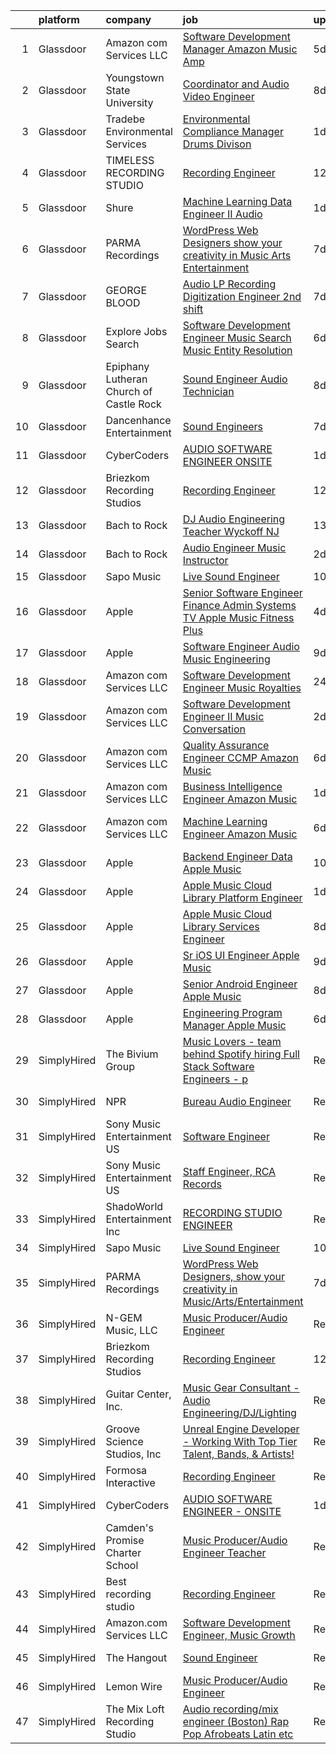 

|    | platform    | company                                 | job                                                                                                                                                                                                                                                                                                                                                                                                                                                                                                                                                                                                                                                                                                                                                                                                                                                                                                                                                                                                                                                                                                                                                                                                                                                                                                                                                                                                                                                     | update_time   | location                 |
|---:|:------------|:----------------------------------------|:--------------------------------------------------------------------------------------------------------------------------------------------------------------------------------------------------------------------------------------------------------------------------------------------------------------------------------------------------------------------------------------------------------------------------------------------------------------------------------------------------------------------------------------------------------------------------------------------------------------------------------------------------------------------------------------------------------------------------------------------------------------------------------------------------------------------------------------------------------------------------------------------------------------------------------------------------------------------------------------------------------------------------------------------------------------------------------------------------------------------------------------------------------------------------------------------------------------------------------------------------------------------------------------------------------------------------------------------------------------------------------------------------------------------------------------------------------|:--------------|:-------------------------|
|  1 | Glassdoor   | Amazon com Services LLC                 | [Software Development Manager  Amazon Music  Amp](https://www.glassdoor.com/partner/jobListing.htm?pos=126&ao=1136043&s=58&guid=00000181b88dbd408da9e8553791b892&src=GD_JOB_AD&t=SR&vt=w&cs=1_dc31cdef&cb=1656658706226&jobListingId=1007962989279&jrtk=3-0-1g6s8rfg9ii1v801-1g6s8rfgpia1o800-8510945300080166-)                                                                                                                                                                                                                                                                                                                                                                                                                                                                                                                                                                                                                                                                                                                                                                                                                                                                                                                                                                                                                                                                                                                                        | 5d            | Atlanta, GA              |
|  2 | Glassdoor   | Youngstown State University             | [Coordinator and Audio Video Engineer](https://www.glassdoor.com/partner/jobListing.htm?pos=123&ao=1136043&s=58&guid=00000181b88dbd408da9e8553791b892&src=GD_JOB_AD&t=SR&vt=w&cs=1_c8ea4e5d&cb=1656658706225&jobListingId=1007957029518&jrtk=3-0-1g6s8rfg9ii1v801-1g6s8rfgpia1o800-4bff3de46b611e70-)                                                                                                                                                                                                                                                                                                                                                                                                                                                                                                                                                                                                                                                                                                                                                                                                                                                                                                                                                                                                                                                                                                                                                   | 8d            | Youngstown, OH           |
|  3 | Glassdoor   | Tradebe Environmental Services          | [Environmental Compliance Manager   Drums Divison](https://www.glassdoor.com/partner/jobListing.htm?pos=127&ao=1136043&s=58&guid=00000181b88dbd408da9e8553791b892&src=GD_JOB_AD&t=SR&vt=w&ea=1&cs=1_502fa6d3&cb=1656658706226&jobListingId=1007970880554&jrtk=3-0-1g6s8rfg9ii1v801-1g6s8rfgpia1o800-cf13d70524adebc5-)                                                                                                                                                                                                                                                                                                                                                                                                                                                                                                                                                                                                                                                                                                                                                                                                                                                                                                                                                                                                                                                                                                                                  | 1d            | Millington, TN           |
|  4 | Glassdoor   | TIMELESS RECORDING STUDIO               | [Recording Engineer](https://www.glassdoor.com/partner/jobListing.htm?pos=117&ao=1136043&s=58&guid=00000181b88dbd408da9e8553791b892&src=GD_JOB_AD&t=SR&vt=w&ea=1&cs=1_9634a1e0&cb=1656658706225&jobListingId=1007949019689&jrtk=3-0-1g6s8rfg9ii1v801-1g6s8rfgpia1o800-52673f44efd9a9a5-)                                                                                                                                                                                                                                                                                                                                                                                                                                                                                                                                                                                                                                                                                                                                                                                                                                                                                                                                                                                                                                                                                                                                                                | 12d           | Cincinnati, OH           |
|  5 | Glassdoor   | Shure                                   | [Machine Learning Data Engineer II  Audio ](https://www.glassdoor.com/partner/jobListing.htm?pos=119&ao=1136043&s=58&guid=00000181b88dbd408da9e8553791b892&src=GD_JOB_AD&t=SR&vt=w&cs=1_b9b5a2ca&cb=1656658706225&jobListingId=1007971074899&jrtk=3-0-1g6s8rfg9ii1v801-1g6s8rfgpia1o800-275af2a80abb2847-)                                                                                                                                                                                                                                                                                                                                                                                                                                                                                                                                                                                                                                                                                                                                                                                                                                                                                                                                                                                                                                                                                                                                              | 1d            | Niles, IL                |
|  6 | Glassdoor   | PARMA Recordings                        | [WordPress Web Designers  show your creativity in Music Arts Entertainment](https://www.glassdoor.com/partner/jobListing.htm?pos=108&ao=1110586&s=58&guid=00000181b88dbd408da9e8553791b892&src=GD_JOB_AD&t=SR&vt=w&ea=1&cs=1_b1ff37a6&cb=1656658706224&jobListingId=1007960095074&cpc=9908D8D4413DBB8A&jrtk=3-0-1g6s8rfg9ii1v801-1g6s8rfgpia1o800-a51dcf66eccc53eb--6NYlbfkN0BMd6i3W3qmAtDke4ZitYLMBEMpVvOQU_aO9JUqgRRkgwDvgaVV8jWDDkXv0s9VdhdFtp8vgpc7Xd14geBqCVRfeb-Zk2gFUWrnzfN3CO7_Kshg7e9lFPeLlS31PbWmaUmDuWqBwBaZIqP5E8OfSbZVpgw5zRAc4LpRHBRqxyh3tAhzUrHfLFIfhkH6S2Qey-azVZTHRT_yqKG_hhay6akTLizaLrR9W-5BihRr8OXTX3585bssOHYWgygWpmgaOEguvTh2OJQhXreh6_FCqO677yn0rnf21zumVRVNacGPz-Nc37hBkEbXUnCTET_dJFGQld7_IPw4mt4amCeJIrbu_BXDqoD7SXzcbwlGpV25qcGza9hFneDT9HlQef3uYcPEyr7IKrJHhXn8oTqSDg0dTE9ZJpkAihrpbNckFQv93roUiLMVVlLNUZyYbJx5-Ub1lkZboBapnloCkVhnIM0fj430PL38i3TdNXF0Czzx9wICBPWMcqqAh1T-Mc5C3j9e88_W-8NdKL0q8NTC0tsTPLfCafzbGoAiNyBvQ8IS_KAytOjeIiT4)                                                                                                                                                                                                                                                                                                                                                                                                                                                                                    | 7d            | Remote                   |
|  7 | Glassdoor   | GEORGE BLOOD                            | [Audio LP Recording Digitization Engineer  2nd shift](https://www.glassdoor.com/partner/jobListing.htm?pos=121&ao=1136043&s=58&guid=00000181b88dbd408da9e8553791b892&src=GD_JOB_AD&t=SR&vt=w&cs=1_5971566f&cb=1656658706225&jobListingId=1007959721059&jrtk=3-0-1g6s8rfg9ii1v801-1g6s8rfgpia1o800-94ce0a851b55452b-)                                                                                                                                                                                                                                                                                                                                                                                                                                                                                                                                                                                                                                                                                                                                                                                                                                                                                                                                                                                                                                                                                                                                    | 7d            | Fort Washington, PA      |
|  8 | Glassdoor   | Explore Jobs Search                     | [Software Development Engineer   Music Search  Music Entity Resolution](https://www.glassdoor.com/partner/jobListing.htm?pos=116&ao=1136043&s=58&guid=00000181b88dbd408da9e8553791b892&src=GD_JOB_AD&t=SR&vt=w&cs=1_61e1b13f&cb=1656658706225&jobListingId=1007961461664&jrtk=3-0-1g6s8rfg9ii1v801-1g6s8rfgpia1o800-4cab3878edebe805-)                                                                                                                                                                                                                                                                                                                                                                                                                                                                                                                                                                                                                                                                                                                                                                                                                                                                                                                                                                                                                                                                                                                  | 6d            | San Francisco, CA        |
|  9 | Glassdoor   | Epiphany Lutheran Church of Castle Rock | [Sound Engineer  Audio Technician ](https://www.glassdoor.com/partner/jobListing.htm?pos=122&ao=1136043&s=58&guid=00000181b88dbd408da9e8553791b892&src=GD_JOB_AD&t=SR&vt=w&ea=1&cs=1_c195e57d&cb=1656658706225&jobListingId=1007956823232&jrtk=3-0-1g6s8rfg9ii1v801-1g6s8rfgpia1o800-3de154c4f66dd65c-)                                                                                                                                                                                                                                                                                                                                                                                                                                                                                                                                                                                                                                                                                                                                                                                                                                                                                                                                                                                                                                                                                                                                                 | 8d            | Castle Rock, CO          |
| 10 | Glassdoor   | Dancenhance Entertainment               | [Sound Engineers](https://www.glassdoor.com/partner/jobListing.htm?pos=124&ao=1136043&s=58&guid=00000181b88dbd408da9e8553791b892&src=GD_JOB_AD&t=SR&vt=w&cs=1_9626bd75&cb=1656658706226&jobListingId=1007959494251&jrtk=3-0-1g6s8rfg9ii1v801-1g6s8rfgpia1o800-d0f3d38b7fd0f498-)                                                                                                                                                                                                                                                                                                                                                                                                                                                                                                                                                                                                                                                                                                                                                                                                                                                                                                                                                                                                                                                                                                                                                                        | 7d            | Oklahoma                 |
| 11 | Glassdoor   | CyberCoders                             | [AUDIO SOFTWARE ENGINEER   ONSITE](https://www.glassdoor.com/partner/jobListing.htm?pos=109&ao=1110586&s=58&guid=00000181b88dbd408da9e8553791b892&src=GD_JOB_AD&t=SR&vt=w&ea=1&cs=1_923baf0f&cb=1656658706224&jobListingId=1007971116105&cpc=2CAED5C921A5F994&jrtk=3-0-1g6s8rfg9ii1v801-1g6s8rfgpia1o800-7de74258abef3f4f--6NYlbfkN0CpFJQzrgRR8WqXWK1qKKEqALWJw739KlKqr2H-MSI4eoBlI4EFrmor2FYZMP3muM22GLzNsMmROHlFnW462upHBo16MwKCrZUPY5sbUmJVvFgZlZOB6K4TTBzV2oLj440xyaVcRxuZVT_JFALo6hknkCb_DgauWlCsisZ6WgS4VPUdUOmzlgbvmlrp2_jI4inak0xJlhFmjLZZ9aHVTLMUBpDhoFUfP4haXOmJQgNPGWwtIa2sOetk1l7EIcfghfSPXwd2jX5uL-419LnSVTvFoe07z3wZUdEoiUUMsj6OK9nAe0qQRvlyuQmQnjq8-3_R0TCFronHglgmdPX8U7za_o4goEwl9sR810zjgVeBsWTh4ZVyO7wE4lDWsiYdWbzmBzjtgUsH3GIOGXwaNPDAChziU_gjpgDWmTxkavcjsWPpRdleSUhgoOG63HbQuASyHoHSpN-ellGkXGWHNyPHDZ11lZkEO7Rb64ro6MKyyf0cpmV1okMO1AzkNWG2bmw20s1a6ZTz5JAzQ8omEM_NntrDHTuxuxguYXQnL52uP3U9fG67jh_zinPh9xn_4ceUkVIWdtjDnvJ_bJp3Jr9Hk3GIUP9XM4qmXMhmQnB1e9Xonas3TkzXkVC3_mL_PGUqFc9W9nsqTbzs46xJ5GY4kxtXcT9ZsqHO8bGgifcZ-e8Ruor225dWe_MXAmIh5VxurzKlOcZ8sLn2tZXhoMKZSxjSDSBEidG73nOP0zZFin--C6aqR5kyVLsqwtjYYOVzLklIlUbDjOCM5h31gX-CNEKxuUDN1VaiQgoVr5ytLJmekOnHySDDqjx12hIQoYdqcFekAVia8Bmlk3Xis6G6sJYDRlYoEehtEeze5Y9IKMeDQvs24kRKAQx1ScRNtQE6CT5GHHaGsgFKrPCiTLS4KxaGISfT-1jXiye3gVVr88VXFGQvuWF9fzZnsSfOGKipuTell2C4raIp0W9n073D)                                                                                             | 1d            | San Jose, CA             |
| 12 | Glassdoor   | Briezkom Recording Studios              | [Recording Engineer](https://www.glassdoor.com/partner/jobListing.htm?pos=113&ao=1136043&s=58&guid=00000181b88dbd408da9e8553791b892&src=GD_JOB_AD&t=SR&vt=w&ea=1&cs=1_5bdb5bd4&cb=1656658706225&jobListingId=1007949003348&jrtk=3-0-1g6s8rfg9ii1v801-1g6s8rfgpia1o800-642744c452f28506-)                                                                                                                                                                                                                                                                                                                                                                                                                                                                                                                                                                                                                                                                                                                                                                                                                                                                                                                                                                                                                                                                                                                                                                | 12d           | Alhambra, CA             |
| 13 | Glassdoor   | Bach to Rock                            | [DJ   Audio Engineering Teacher  Wyckoff NJ](https://www.glassdoor.com/partner/jobListing.htm?pos=128&ao=1136043&s=58&guid=00000181b88dbd408da9e8553791b892&src=GD_JOB_AD&t=SR&vt=w&ea=1&cs=1_aa5be21b&cb=1656658706226&jobListingId=1007948229416&jrtk=3-0-1g6s8rfg9ii1v801-1g6s8rfgpia1o800-5b96d0b79c3ff47f-)                                                                                                                                                                                                                                                                                                                                                                                                                                                                                                                                                                                                                                                                                                                                                                                                                                                                                                                                                                                                                                                                                                                                        | 13d           | Wyckoff, NJ              |
| 14 | Glassdoor   | Bach to Rock                            | [Audio Engineer Music Instructor](https://www.glassdoor.com/partner/jobListing.htm?pos=125&ao=1136043&s=58&guid=00000181b88dbd408da9e8553791b892&src=GD_JOB_AD&t=SR&vt=w&ea=1&cs=1_73aaf794&cb=1656658706226&jobListingId=1007969570297&jrtk=3-0-1g6s8rfg9ii1v801-1g6s8rfgpia1o800-cbe3092fae1a7e08-)                                                                                                                                                                                                                                                                                                                                                                                                                                                                                                                                                                                                                                                                                                                                                                                                                                                                                                                                                                                                                                                                                                                                                   | 2d            | Leesburg, VA             |
| 15 | Glassdoor   | Sapo Music                              | [Live Sound Engineer](https://www.glassdoor.com/partner/jobListing.htm?pos=114&ao=1136043&s=58&guid=00000181b88dbd408da9e8553791b892&src=GD_JOB_AD&t=SR&vt=w&ea=1&cs=1_390e08f8&cb=1656658706225&jobListingId=1007951864280&jrtk=3-0-1g6s8rfg9ii1v801-1g6s8rfgpia1o800-fcb7a6448ded33ab-)                                                                                                                                                                                                                                                                                                                                                                                                                                                                                                                                                                                                                                                                                                                                                                                                                                                                                                                                                                                                                                                                                                                                                               | 10d           | Miami, FL                |
| 16 | Glassdoor   | Apple                                   | [Senior Software Engineer   Finance   Admin Systems  TV   Apple Music  Fitness Plus ](https://www.glassdoor.com/partner/jobListing.htm?pos=107&ao=1110586&s=58&guid=00000181b88dbd408da9e8553791b892&src=GD_JOB_AD&t=SR&vt=w&cs=1_f465e1fb&cb=1656658706224&jobListingId=1007965233471&cpc=654405A9B1E0A9F5&jrtk=3-0-1g6s8rfg9ii1v801-1g6s8rfgpia1o800-ae0f27bdc28e0250--6NYlbfkN0BvKrLyj5gPmtZO9T8euul8TCxuuKNOtzRJOomxnwSEodTz2Bc-sPZlADHp0xxmf8VeuY8ylQRai-V3wvVX6caqz5RJ_LZ51DxmtvWx3a9Ex-8fRZnA-0QSTxhEYtCWdU7hfwLK5xjTM-lnW3XaidCgOmivPDNDQqkpJxlrl9kv1z8CQqL0aYcvHHci7OCXsHMGvHysk3iMXfdoxzYq34zXcvwJaxxFugbZPdGi2rDGn9spKSDsyHGsm4ggAvVAOwdaGF7LVG6Kr08mkBhHnJX6iHs9JpZEF-YrMYpdpsQNt0bfaRwdTlcFE1e3ldWWyX7Mn-NcaV54ZePndjDnSK3fHcBWKCkyXXR7L63q8qpbFJp8J5vfj0Ln0AHzK5Z1kNPlv96RYtC4lX6917EJU9Cq1kND0WXeCxVm1_bqg0Q-LXHTUcyjSQCj4ffjvbea5cUoQHgkzwV2D8arQurSQaj0yy1nj2bPS8F03C5tGR4ebbQXX6KhUi6-Got0PVKKD9X1PzlJdpQUdcPh2aaTdCeSsY8-LwU6bSLvNN56L_5tpR-HQmt7J9qCno02gfnkUAUJFexlBldDphIVgbx-L3REncuiFM3sEK-vK0O587b_nlmxQfr4mnfs8dErAzNK0Jo5G1tyNBropuPhQc2NTwkPSxRjuFyjriye-5rSOovACWSBBcNJZweACqtkm0o295ew7u39-av_AG34mslRK-JxoGuD0SuI6nh3yuRIKaVqficpuexu7V-RiRvurCkRfHWNM7BEhVgdglv971idFkw57_QpYeV3LqPAFxrKya7gMVL7c09ks2njpYczc2D2RBO_i0xkjny7N5g8U53-2Til28QmOxm_w-TThs9fhxOVsvYNh_QbZ7Bp1-8njaqgY5uvNNDE5mP6jk6q2as1Lmy3TJeH_n_TdG0jvy41ftNYU0Z_SjEq1gqUtE58dRRmXVuM_-Cg37VeChUJvZZDXGIkCsNIP9rdoeU1elP1mGFZEnA8-NV84LcjoMjBmCdp52s%3D) | 4d            | Austin, TX               |
| 17 | Glassdoor   | Apple                                   | [Software Engineer   Audio Music Engineering](https://www.glassdoor.com/partner/jobListing.htm?pos=118&ao=1136043&s=58&guid=00000181b88dbd408da9e8553791b892&src=GD_JOB_AD&t=SR&vt=w&cs=1_439af08c&cb=1656658706225&jobListingId=1007955752450&jrtk=3-0-1g6s8rfg9ii1v801-1g6s8rfgpia1o800-446771cb462b14eb-)                                                                                                                                                                                                                                                                                                                                                                                                                                                                                                                                                                                                                                                                                                                                                                                                                                                                                                                                                                                                                                                                                                                                            | 9d            | Cupertino, CA            |
| 18 | Glassdoor   | Amazon com Services LLC                 | [Software Development Engineer  Music Royalties](https://www.glassdoor.com/partner/jobListing.htm?pos=110&ao=1136043&s=58&guid=00000181b88dbd408da9e8553791b892&src=GD_JOB_AD&t=SR&vt=w&cs=1_8dfc96ea&cb=1656658706224&jobListingId=1007974312615&jrtk=3-0-1g6s8rfg9ii1v801-1g6s8rfgpia1o800-70dea11c24736267-)                                                                                                                                                                                                                                                                                                                                                                                                                                                                                                                                                                                                                                                                                                                                                                                                                                                                                                                                                                                                                                                                                                                                         | 24h           | Sunnyvale, CA            |
| 19 | Glassdoor   | Amazon com Services LLC                 | [Software Development Engineer II  Music Conversation](https://www.glassdoor.com/partner/jobListing.htm?pos=111&ao=1136043&s=58&guid=00000181b88dbd408da9e8553791b892&src=GD_JOB_AD&t=SR&vt=w&cs=1_eef9d690&cb=1656658706224&jobListingId=1007969199509&jrtk=3-0-1g6s8rfg9ii1v801-1g6s8rfgpia1o800-80c791973155ad87-)                                                                                                                                                                                                                                                                                                                                                                                                                                                                                                                                                                                                                                                                                                                                                                                                                                                                                                                                                                                                                                                                                                                                   | 2d            | Seattle, WA              |
| 20 | Glassdoor   | Amazon com Services LLC                 | [Quality Assurance Engineer  CCMP  Amazon Music](https://www.glassdoor.com/partner/jobListing.htm?pos=120&ao=1136043&s=58&guid=00000181b88dbd408da9e8553791b892&src=GD_JOB_AD&t=SR&vt=w&cs=1_7c24bdfa&cb=1656658706225&jobListingId=1007961126346&jrtk=3-0-1g6s8rfg9ii1v801-1g6s8rfgpia1o800-e1f2d08a6e96a4b8-)                                                                                                                                                                                                                                                                                                                                                                                                                                                                                                                                                                                                                                                                                                                                                                                                                                                                                                                                                                                                                                                                                                                                         | 6d            | San Francisco, CA        |
| 21 | Glassdoor   | Amazon com Services LLC                 | [Business Intelligence Engineer  Amazon Music](https://www.glassdoor.com/partner/jobListing.htm?pos=115&ao=1136043&s=58&guid=00000181b88dbd408da9e8553791b892&src=GD_JOB_AD&t=SR&vt=w&cs=1_552d6a55&cb=1656658706225&jobListingId=1007971263077&jrtk=3-0-1g6s8rfg9ii1v801-1g6s8rfgpia1o800-5bd6390416243998-)                                                                                                                                                                                                                                                                                                                                                                                                                                                                                                                                                                                                                                                                                                                                                                                                                                                                                                                                                                                                                                                                                                                                           | 1d            | Seattle, WA              |
| 22 | Glassdoor   | Amazon com Services LLC                 | [Machine Learning Engineer  Amazon Music](https://www.glassdoor.com/partner/jobListing.htm?pos=112&ao=1136043&s=58&guid=00000181b88dbd408da9e8553791b892&src=GD_JOB_AD&t=SR&vt=w&cs=1_d6025ce1&cb=1656658706224&jobListingId=1007962183549&jrtk=3-0-1g6s8rfg9ii1v801-1g6s8rfgpia1o800-7c0081a0693f6e3b-)                                                                                                                                                                                                                                                                                                                                                                                                                                                                                                                                                                                                                                                                                                                                                                                                                                                                                                                                                                                                                                                                                                                                                | 6d            | San Francisco, CA        |
| 23 | Glassdoor   | Apple                                   | [Backend Engineer Data   Apple Music](https://www.glassdoor.com/partner/jobListing.htm?pos=102&ao=1110586&s=58&guid=00000181b88dbd408da9e8553791b892&src=GD_JOB_AD&t=SR&vt=w&cs=1_91fbf9a9&cb=1656658706223&jobListingId=1007950938244&cpc=F41FEAB56D215062&jrtk=3-0-1g6s8rfg9ii1v801-1g6s8rfgpia1o800-12d83685509c3883--6NYlbfkN0BvKrLyj5gPmtZO9T8euul8TCxuuKNOtzRJOomxnwSEodTz2Bc-sPZlFpP0h5lDivqTF5_QeIpS_cDvN7FQMh8G5Q27mXkfq6J_zu8iXTfNQv2d91851vXbBzAq-u4LhSiSVS7JHPHJJPqd4DPZm67dI48mIQvipeOSk8vKm-DGTEa6kVeYgI2KEOAWYksNUI3Cd1UOpSCTs2tJFed2FTSLLgtWRyo-JneJBf_Uz0-bVT94yLhfvU-ojEcKG4adM4Qx2t035h8G0JNfTpf9bWYEUTmihLwEXgz8FktXFczQp6GIwrutY4sWSoUmp_Mlux7CZ3wCiNZbvjXUXBZH6yHirLf8hUGiTOHutyy-IgTO2w4BMlC2RjKc4_uBX4qjQXnMGsf3zMtPPLh9VUexpQWKjpRkDaPBHYxG8kuEWwzhzyljsw93wXgbDCdlcp9yaKGZwOsU2jwx0YlBFLia4RKVL3J2S8684r0zfttxiN7MzuaTpmOHMMmYYvCqUxox4TRK7JPaJJqlZs-umApxepJKwjsYumXR4Wj60KFGpXViyOPuL6A9zYMPpXpIJJftOYDt5FDOjPuUhsb_FrhV2JYwfdSf6lDuoytYNwJyMIry4vXgRcCnH0Ghgmn9tyQO27NkVHsWSPLZa_zSvQ21oKZeDmIWc8oMJJLRNO8UDWfQaqjFRsm2KcDpO_dbOlj0a741Aass82nVSr-LakucQjfpIRFB7t6ydLrhz5yHImqCm7nC4E7_-orzXVJ1YxDnNAdMFPrA3dXX9xIBFKyLrs-gz5erMP8YP_kV7bR7DBFADCU4EZsC3o0_I5oQ0ETt_CZSpg9LeAHHrkMcUB5QBiy4zp4p406Urhp6IJfHPy8FTPgducuKWHz_Q1SNCrEqfBVpojzSXhXaacUUJGvayugPPDD_LfKpjUduzTo9BXxj6DVrVKPpir-qOegJGQONzr3JwavbIury1g%3D%3D)                                                                                                   | 10d           | New York, NY             |
| 24 | Glassdoor   | Apple                                   | [Apple Music   Cloud Library Platform Engineer](https://www.glassdoor.com/partner/jobListing.htm?pos=103&ao=1110586&s=58&guid=00000181b88dbd408da9e8553791b892&src=GD_JOB_AD&t=SR&vt=w&cs=1_28420aa4&cb=1656658706223&jobListingId=1007970746221&cpc=FB7E4A1762AE5BEC&jrtk=3-0-1g6s8rfg9ii1v801-1g6s8rfgpia1o800-c9d13abfbc6df045--6NYlbfkN0BvKrLyj5gPmtZO9T8euul8TCxuuKNOtzRJOomxnwSEodTz2Bc-sPZl1dBMH13w-jPKC2FcmXtgskzyl6n0E5lMNY8Fhph5dE2E8luwZG1Y8Zsp6SiXuicGrH8yb6GXySN60REP2yfzH843ocBJmD9vcLXXWyt8fN8YFQPc3fXjKlRWxJoHfhbWnt4gyaRTF-QzWew9lNAkQEx-OxzCj7KSitcSGpQ9vrHeXGIuIHiainMbAmxWenisCW47qbu5bLUmmZqQgvJa4EG4htNLk6Q3sIh-ryhOYNmR9ZcyK9j8K6Gw7mt63m2lDaFkV4oX_iVYIWNjon2eYjzIx6tL08VixbYXGyRrx9vvSNmj_K-POauIIiBt8H5mG8P8pEW8SRsTQnfKkPXHX6dq5oE93GnzK_5QEpaHWIDn30FZ16TOPeYHzqNpaDsm0Mf1sw5nCi-vyS8DMOxugIlxF3M_YXWTGQXEcpI1QPZuTNgQKi1o7gxnC2FCTKE45XKL2DRq9VLPyj3pdmCWCMN1QPbRX9UvcSCs9k5YcWb2A8L2VSf-Q4RAvsuc5n1pd0eXi0U0r9rro5iCH4l6-tBUQYgPvvu0IC3HalZNd8JiieO6S1fXRt0ilsXpQW3bDBHco0ADczNVg1f0T88tCNvJo1bO3c_L6rEHRGaEEfAnX-ZTpS5X9qqDhY2lmLCkA0bMDIGYZmNs66bX-C3STRgM5fBf2807nL5plCY3hlfj7lkL8idjaEu10DBqtjMXBg8anN2oz3LCt2j_36e5YpkcAaTDTLiGK9NEMxy6qR4CpbFswSxt-FuNZiUTQwkUH1M9SJy4RqCzCS57dbRoFCUNFWbYxWL7CrM5O_gsSs5vRmXOJwnfUKmExdVXPn7lsmy6WLiaytKHhvig7oEwy3NP0fF58GJq6E8B_UHbczv1lcGdc8f2Rs7zMGvH0XCqno7terPvv7f8LXfyHQF52JUuM0I-L6YW)                                                                                     | 1d            | Seattle, WA              |
| 25 | Glassdoor   | Apple                                   | [Apple Music   Cloud Library Services Engineer](https://www.glassdoor.com/partner/jobListing.htm?pos=104&ao=1110586&s=58&guid=00000181b88dbd408da9e8553791b892&src=GD_JOB_AD&t=SR&vt=w&cs=1_099e6002&cb=1656658706223&jobListingId=1007958038335&cpc=32EE424DE2B657EB&jrtk=3-0-1g6s8rfg9ii1v801-1g6s8rfgpia1o800-90d154890eaec506--6NYlbfkN0BvKrLyj5gPmtZO9T8euul8TCxuuKNOtzRJOomxnwSEodTz2Bc-sPZl1dBMH13w-jPSQNOdC8EiyXidj-cTlaRSVRT9dQt6cRIQFRhagZhsjMlt8MOPuQG9TbrHFdtysCg8H6JXms-aMcTD_6WL9WW0CDTqFTF23mgEF8mEKlm0HmVx4k6nG_Mgk0jx_-YMWH8qbTo3Gm9uSafnPFd7p3p71DsYc6C1JxQog8bZoOyucI-iJKIWQCbLEyaRebj2oU8T_qiVFVWb8l2Z8Lp_WoEMo7d602bGZXF0uvxnQ8QfrwrZO_xaVqLqeeRsjVb_AA7Is6MPqp7AzagaqRU7-01h7F8e-SYfP9nZC6S1KFiOvoKUncFarfVF0uPkeKrcvHie6LFwyzRxtLMOc0S_ku1z1xwpqvW2ie-SQQ9nwPwsdYbVF42gl0w6bbnixbPZqeWK2XlsQ31B7ZCOUGvlk5La1wFLBVPbzGwWr7TakyMCqD3u2HwgDde_5EZfHFdevotutbHD2Cvsca2BDZSbQtsuZIKQBkhhKHUvmssg8nT5mxkNgQXyeEIrWPaGIl1dGx-lh9tjRemlWlj0uOd7pl1QEtimFurosMKr5OrcCeh1QrBrLeVhSlTsK2w7C3fi9WCRnRx7KLgNoI--pWWoh2FKJBekO3NSH1rZoxBt1FYDa8hcQATBVhfVhoZnuu-eDqXb0GhKD1sWDpZe0tCzXMAMuDG-bo1m-vrFL9Zn2zK3KOc_WdyblK-9nIKDwg8p6wm1PKAtlHSbhXVPwIDQusCJiou0fVMckDBWl5YqXU0S7ZMxkTs0OXXEvvggPk9L5hBWAwboyprGbWzwQiI3cso2dgeKdu8zoi2YKCKft8NHFuEBgnRerlpOu4pnZwnsBg7CfSQg-DbkRMMC78OJH3mnL_uUaDY-x5xesBI3818_subK1qHCZlr__xpe02kosautDxzfVrGgoxV1b6k7FrqtW064tzSy2Cw%3D)                                                                       | 8d            | Seattle, WA              |
| 26 | Glassdoor   | Apple                                   | [Sr  iOS UI Engineer Apple Music](https://www.glassdoor.com/partner/jobListing.htm?pos=105&ao=1110586&s=58&guid=00000181b88dbd408da9e8553791b892&src=GD_JOB_AD&t=SR&vt=w&cs=1_e17093b5&cb=1656658706223&jobListingId=1007953436787&cpc=FA84DF7EA1EC2398&jrtk=3-0-1g6s8rfg9ii1v801-1g6s8rfgpia1o800-6b48f68127162d2d--6NYlbfkN0BvKrLyj5gPmtZO9T8euul8TCxuuKNOtzRJOomxnwSEodTz2Bc-sPZl1dBMH13w-jPG2G3T-i-GLEFchHGcFa8MguPlTO6XLwzAMQBFoGjqi0wt0Mh4MM14Z2gcB9Y4d2btViXEFylHFVO6cOHypjmR7yWFLre5OUuYQuv0UwgZNKxNNGH4QC8N8f2lpqYPpTh5qTRe68HlYNww1JZ5qGJnRj9Koc8srYWq7TFptbB5j4F9d4CRqERanBFEYwOS44n5c2bDG1oljisL-ySQbJOCeyPAukVhuAojDL9Q-8DmjeySDMy_4c3csDfiSFNCfJXSUsd1h_DAT_sQJNjNRSzEEmYW3pIsNXg2DlSgibuJYEbMQh_liIUHyNrVX72Hbqpf85ya2IpEjbr1o4SRsQdtW6N7loWeb-QS7WbbLlYdx2bcDu9_0ghDfuoZt8PvnGb2PK3dzMcuRCWA7aHy-Na5LYhekwXJOD4YiV9hbPEY0f0p2-N4KqzIHbC5EQ23jhtfoKTs3tN70CNlRK-cJCemg5fWNNruKgwOvnHvqqMDzodT10CcZrA0_Og2jWS78VumwBzD2PQrqhH-9zsFAq0s2Gba9i8QA94R8Mx0yqbWsT6I2pg7r_SiHHW9oJnAld75ZXS8mpedHoB8zemEBM8KbtKTVO_685yt7-WibFR6iQooEBsBBnxC7EfHlCIkv-0BWTXN23-SlVpCHpKos7n2hFSI1dXofxfCL8Qf_upSVCMwzezYUxWWH5n0MKUwUUB-yius9VonpVeJMKLH5m0tME0YLQR2Ne-BtiYUCoin9eFVMH2KnCDoFxva5MZTtSCssPb5mQMm10Oz061XYZuX1AC42Lc36967IMA27pT0T4Iuu_MRX712GNl2mKjWCGGwkcPbDZp3rtrXPDJXQnHB4YRtQQ52b24aVH9oWHNB_yNY41wJRPTnO7K5qtBNLXVHtLOzumBYAEZgZ8XpKiIV)                                                                                                   | 9d            | Seattle, WA              |
| 27 | Glassdoor   | Apple                                   | [Senior Android Engineer   Apple Music](https://www.glassdoor.com/partner/jobListing.htm?pos=106&ao=1110586&s=58&guid=00000181b88dbd408da9e8553791b892&src=GD_JOB_AD&t=SR&vt=w&cs=1_4e81e481&cb=1656658706224&jobListingId=1007958336118&cpc=6FC5BA77C9A4CD78&jrtk=3-0-1g6s8rfg9ii1v801-1g6s8rfgpia1o800-a70bb27c68a7a6c6--6NYlbfkN0BvKrLyj5gPmtZO9T8euul8TCxuuKNOtzRJOomxnwSEodTz2Bc-sPZlC5mDe-NOaJgTibUZKWwoj1L5CZzuCvYelZTCfuoFm050DBiCh4fW3g-g9QvrvuGh2I-00PtdeaHO2a5ACvBLmptIwfTXWCMvWShVtPZBMuwfxpqy-2sTJ8rLqo25yLSIXy0_LqwDpmNdAFm6gwBuEYLHc4FCALeMH4RMMLip6_exQV50w0dJoQRjDNJBkZbxJFPPfpk2bmQHOtZDtOvZ7jBkLizG08sCu4d4Y6Csb1BsUAXMy5oXE1uRuWH8cq20kgyqCoy_o0Q5WTFmMR3wM7PsI16-Tv521bSlyurah8JyLLswFRgi8V2pXsCLLGHx_-nvF6AoEx2LHpeRUXie9mFk33r1PiiMlX2Po4FMOvOnE32-Ob-KQsuV78jSylhW9z2R5dWO811gncZWHlPHAn1ZYSpwKQRj6Ft0WkRBWE5NvhA7WaEu9WF42MWv0lebsMDp2W2PXPCltzaiUkuvogvxILBW2JtNCm6cX1wwmwSlMqB52GpI7FuS-4zOz2DJpsUxkyk6nxmfmDasxlcIaOvCHDEHHpg5UrO9cRyvziNqTjF6Jh5cnYnxWAtqfwwDuSvjrZRQedNzXeZvG6qXSzIqxhxAAVQ9tRZtC2e_c0RGo8TDyDe5SxbnG8DTQuzrrT4C4U-ju2mGx5c1rh8UkZSIXln7wvn5Kfx4SrMkJQrB-SSD9CfyTwHh7Z1baR42VEIQO7E-loCzqLxWyZlc9viTEsikAdrpbvJcIREy9xfXpTX6fLI1wewAOKYP5rhqz2ZJAzcaJex3XNMpbEJ3-bI7wuXwlDqmuW4qnMPSawCxw2IZ_rhjNKR9VGl0465SAQE465RalQKsk0LaSYhAX6Hj9edRoXmwgocwVMvV6MYW9qSQYDmvELv1ynG90VE3DfD8BWeUR_S-EUH0JbmjPVnbf6usS-10)                                                                                             | 8d            | San Diego, CA            |
| 28 | Glassdoor   | Apple                                   | [Engineering Program Manager  Apple Music](https://www.glassdoor.com/partner/jobListing.htm?pos=101&ao=1110586&s=58&guid=00000181b88dbd408da9e8553791b892&src=GD_JOB_AD&t=SR&vt=w&cs=1_a96abb83&cb=1656658706223&jobListingId=1007962892131&cpc=32EE424DE2B657EB&jrtk=3-0-1g6s8rfg9ii1v801-1g6s8rfgpia1o800-fd6ad06bc8ce2673--6NYlbfkN0BvKrLyj5gPmtZO9T8euul8TCxuuKNOtzRJOomxnwSEodTz2Bc-sPZl1dBMH13w-jOwegsf7vG6r7jTyuBXYsMVyhVs2kMNU4FQssjeZwyTllCyZyH-v7KC0gikUApIpmHrqqLI4D2LBVK02wP52v-gwL0aRy80gh6AbOusxaxGNYmqUJIWuvuxeQGvYq0AKCacPhOHpaT8UyrQcuFq-eWJTFzL5epWxMFzfIa_C5Lf6Lvsj_q54dLApjV_We6dop-PpBV5N3R1goGwSQj5GyOIH5jgLY6aa9bvZdHB6YFqeXAJh4ls4Q8-hcFCYvfYdLn5BRDXmQVQHYLK47zFWfg6_-zORxsptQ45nytw2usz-dMUmkjbFgV_gNpsAvfF_vpcirxKO5PQ6LOskXR2vKT4X3X_fuIiEYZI9QFE2tQZ171-_77O2mjII5H1a4TJlZ7sJeoT3LDZM5jvWgvQdztBjhRLIkRGxzj_07ARD5v-MxLEL9bEuqPHxe71iHV0YmHYnhZ3SBNg4-TA3SoyOzU_aTeczH9UNE7I04tdyOjCY2F8D09uwOpf8_0bdADA8FChpuruH4olzrqjDrVnWVZXRlFqYYAJfMN9P-6yAEzsOxeTUa5CLXMUhvSn2KzE9eTZJhb3ANhg2msmZpXjzs35e1vrB4j1c_3L--ue95H0mDuI-sI6cnsrP9184ItA_xG0VQhrBTLsGKvfeiq2Ur-L_JsEU7wPr-nGWO2gcLUMkHc28_BrbxIYrol40NdMWQAPZdAUwh6IWzbSf7bFSUi7vAKSWERARmUyFf3vW-J1yAnkQzoJxCz1fXsb9Y-ZmBdZfbWmh2wkDi9vwK5G9YNHqXKqaUadGLNL74fCev3gpkD2H38Gd2gXMtN63gQsbWvvTaMsXy0TJS1tx0BUG9RSwSi2rVYigIA_LO-AiniF_2SHJ7WQr3nuCzcI0GHpBaX-_EnU10dPrkAqviT9zYY7mw4rylU0d58%3D)                                                                            | 6d            | Seattle, WA              |
| 29 | SimplyHired | The Bivium Group                        | [Music Lovers - team behind Spotify hiring Full Stack Software Engineers - p](https://www.simplyhired.com/job/xwPIhzuTN5QU7HiZUxxulf6NVWJJFVEgQggMHrjRfTQugyKoDq1S5w?q=music+engineer)                                                                                                                                                                                                                                                                                                                                                                                                                                                                                                                                                                                                                                                                                                                                                                                                                                                                                                                                                                                                                                                                                                                                                                                                                                                                  | Recently      | Boston, MA               |
| 30 | SimplyHired | NPR                                     | [Bureau Audio Engineer](https://www.simplyhired.com/job/48fbd3fxzMiTsj8fd3hGlwx5mlD-0cpnxFgZxtSTVPBd5vrUq0L6yA?q=music+engineer)                                                                                                                                                                                                                                                                                                                                                                                                                                                                                                                                                                                                                                                                                                                                                                                                                                                                                                                                                                                                                                                                                                                                                                                                                                                                                                                        | Recently      | New York, NY             |
| 31 | SimplyHired | Sony Music Entertainment US             | [Software Engineer](https://www.simplyhired.com/job/jFkvNvEv1wn60HATk7O-oL0MKoQTR7k52KdPdKtiGDucAYDETTZT8w?q=music+engineer)                                                                                                                                                                                                                                                                                                                                                                                                                                                                                                                                                                                                                                                                                                                                                                                                                                                                                                                                                                                                                                                                                                                                                                                                                                                                                                                            | Recently      | New York, NY +1 location |
| 32 | SimplyHired | Sony Music Entertainment US             | [Staff Engineer, RCA Records](https://www.simplyhired.com/job/dwkMmDXnT1hAmYDd9mYCsbJlC48Fo9KuuDMR62WYReptlyXKnOCFWQ?q=music+engineer)                                                                                                                                                                                                                                                                                                                                                                                                                                                                                                                                                                                                                                                                                                                                                                                                                                                                                                                                                                                                                                                                                                                                                                                                                                                                                                                  | Recently      | Los Angeles, CA          |
| 33 | SimplyHired | ShadoWorld Entertainment Inc            | [RECORDING STUDIO ENGINEER](https://www.simplyhired.com/job/GwCuzAE1Z75JKGOc64ylj3GPMzBTziX1HpRLOs1Ry1SWuirAjqBXVA?q=music+engineer)                                                                                                                                                                                                                                                                                                                                                                                                                                                                                                                                                                                                                                                                                                                                                                                                                                                                                                                                                                                                                                                                                                                                                                                                                                                                                                                    | Recently      | Los Angeles, CA          |
| 34 | SimplyHired | Sapo Music                              | [Live Sound Engineer](https://www.simplyhired.com/job/RLp01nzYddBBR2kU90jVcyKpbxqhNwRJJaBHFhHEGHTNgrTZ7WSvTQ?q=music+engineer)                                                                                                                                                                                                                                                                                                                                                                                                                                                                                                                                                                                                                                                                                                                                                                                                                                                                                                                                                                                                                                                                                                                                                                                                                                                                                                                          | 10d           | Miami, FL                |
| 35 | SimplyHired | PARMA Recordings                        | [WordPress Web Designers, show your creativity in Music/Arts/Entertainment](https://www.simplyhired.com/job/Wpl3TU8XzCpcpJgy39HbFjwOkTi5fD0pThvI6-P168aePEhTBsPxGw?q=music+engineer)                                                                                                                                                                                                                                                                                                                                                                                                                                                                                                                                                                                                                                                                                                                                                                                                                                                                                                                                                                                                                                                                                                                                                                                                                                                                    | 7d            | Remote                   |
| 36 | SimplyHired | N-GEM Music, LLC                        | [Music Producer/Audio Engineer](https://www.simplyhired.com/job/Ezwa4jEajZ7pguMTILcySEmg7Pz97pN4Z54HItsH2bknDEZXVVTfQw?q=music+engineer)                                                                                                                                                                                                                                                                                                                                                                                                                                                                                                                                                                                                                                                                                                                                                                                                                                                                                                                                                                                                                                                                                                                                                                                                                                                                                                                | Recently      | Remote                   |
| 37 | SimplyHired | Briezkom Recording Studios              | [Recording Engineer](https://www.simplyhired.com/job/Ve2NztJXh_sn1yS2vfoFCVcTu4YTEaUeBvL2YBxMJFWTbLmQ4uHthw?q=music+engineer)                                                                                                                                                                                                                                                                                                                                                                                                                                                                                                                                                                                                                                                                                                                                                                                                                                                                                                                                                                                                                                                                                                                                                                                                                                                                                                                           | 12d           | Alhambra, CA             |
| 38 | SimplyHired | Guitar Center, Inc.                     | [Music Gear Consultant - Audio Engineering/DJ/Lighting](https://www.simplyhired.com/job/PxSw21C7SOaVQAHtqmss7tYVZTLYF4zdKAro71DFlS2ba8BSgkffkA?q=music+engineer)                                                                                                                                                                                                                                                                                                                                                                                                                                                                                                                                                                                                                                                                                                                                                                                                                                                                                                                                                                                                                                                                                                                                                                                                                                                                                        | Recently      | Nashville, TN            |
| 39 | SimplyHired | Groove Science Studios, Inc             | [Unreal Engine Developer - Working With Top Tier Talent, Bands, & Artists!](https://www.simplyhired.com/job/tMUv0bhv1WXQseALxCUyt4HnppYbuHAxKhmBeo43qD4xlbIyIH-L1Q?q=music+engineer)                                                                                                                                                                                                                                                                                                                                                                                                                                                                                                                                                                                                                                                                                                                                                                                                                                                                                                                                                                                                                                                                                                                                                                                                                                                                    | Recently      | Remote                   |
| 40 | SimplyHired | Formosa Interactive                     | [Recording Engineer](https://www.simplyhired.com/job/29sDM0Sr9JlQYH7solN3F74VDbJwVqpkxGxp49jc-twKzjzyunLXRQ?q=music+engineer)                                                                                                                                                                                                                                                                                                                                                                                                                                                                                                                                                                                                                                                                                                                                                                                                                                                                                                                                                                                                                                                                                                                                                                                                                                                                                                                           | Recently      | Los Angeles, CA          |
| 41 | SimplyHired | CyberCoders                             | [AUDIO SOFTWARE ENGINEER - ONSITE](https://www.simplyhired.com/job/u9aduMD4KDSQM1GUxeMIX_rqfRvPCCQEW-kK9TRFZFRXfqLW094LWA?q=music+engineer)                                                                                                                                                                                                                                                                                                                                                                                                                                                                                                                                                                                                                                                                                                                                                                                                                                                                                                                                                                                                                                                                                                                                                                                                                                                                                                             | 1d            | San Jose, CA             |
| 42 | SimplyHired | Camden's Promise Charter School         | [Music Producer/Audio Engineer Teacher](https://www.simplyhired.com/job/l9PJfcPPBVooQjznIQ7VLgR2oLGIZF4pMRyQSenxexlCDqVeK7eeog?q=music+engineer)                                                                                                                                                                                                                                                                                                                                                                                                                                                                                                                                                                                                                                                                                                                                                                                                                                                                                                                                                                                                                                                                                                                                                                                                                                                                                                        | Recently      | Camden, NJ               |
| 43 | SimplyHired | Best recording studio                   | [Recording Engineer](https://www.simplyhired.com/job/NeQrgvRCARq24gRGjRdhaypxPwthJd0Ged64uYZzSqDAIgnFlFPbhw?q=music+engineer)                                                                                                                                                                                                                                                                                                                                                                                                                                                                                                                                                                                                                                                                                                                                                                                                                                                                                                                                                                                                                                                                                                                                                                                                                                                                                                                           | Recently      | Glendora, CA             |
| 44 | SimplyHired | Amazon.com Services LLC                 | [Software Development Engineer, Music Growth](https://www.simplyhired.com/job/-fIKzrMiz647_EPO10X983-9DcW9djizcrV0u9GvFiMeKCTeXOA_BA?q=music+engineer)                                                                                                                                                                                                                                                                                                                                                                                                                                                                                                                                                                                                                                                                                                                                                                                                                                                                                                                                                                                                                                                                                                                                                                                                                                                                                                  | Recently      | Remote +1 location       |
| 45 | SimplyHired | The Hangout                             | [Sound Engineer](https://www.simplyhired.com/job/pPtma4KfpJL8yv0IV160PCctZ7zJieTNPnwDrISJ5-REzhgDQyRTVw?q=music+engineer)                                                                                                                                                                                                                                                                                                                                                                                                                                                                                                                                                                                                                                                                                                                                                                                                                                                                                                                                                                                                                                                                                                                                                                                                                                                                                                                               | Recently      | Myrtle Beach, SC         |
| 46 | SimplyHired | Lemon Wire                              | [Music Producer/Audio Engineer](https://www.simplyhired.com/job/Sc6a_qLLjAqXYw8lPpR4pg-XsRlyFBE8EPBOvyRFcmWsfFlhXZLZIw?q=music+engineer)                                                                                                                                                                                                                                                                                                                                                                                                                                                                                                                                                                                                                                                                                                                                                                                                                                                                                                                                                                                                                                                                                                                                                                                                                                                                                                                | Recently      | Indianapolis, IN         |
| 47 | SimplyHired | The Mix Loft Recording Studio           | [Audio recording/mix engineer (Boston) Rap Pop Afrobeats Latin etc](https://www.simplyhired.com/job/ItBDeQewPykczH3FXc7X40hudhT4rMdltMW5EuKQQQFv6bR65Fc9SA?q=music+engineer)                                                                                                                                                                                                                                                                                                                                                                                                                                                                                                                                                                                                                                                                                                                                                                                                                                                                                                                                                                                                                                                                                                                                                                                                                                                                            | Recently      | Quincy, MA               |